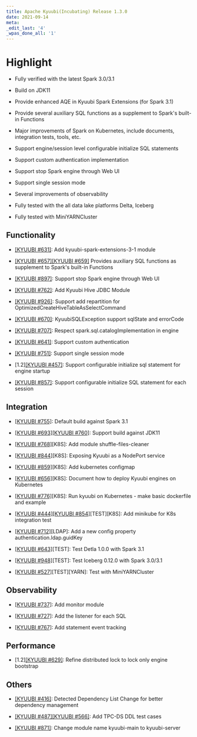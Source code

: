 ```yaml
---
title: Apache Kyuubi(Incubating) Release 1.3.0
date: 2021-09-14
meta:
_edit_last: '4'
_wpas_done_all: '1'
---
```

<!---
  Licensed under the Apache License, Version 2.0 (the "License");
  you may not use this file except in compliance with the License.
  You may obtain a copy of the License at

   http://www.apache.org/licenses/LICENSE-2.0

  Unless required by applicable law or agreed to in writing, software
  distributed under the License is distributed on an "AS IS" BASIS,
  WITHOUT WARRANTIES OR CONDITIONS OF ANY KIND, either express or implied.
  See the License for the specific language governing permissions and
  limitations under the License. See accompanying LICENSE file.
-->

# Highlight


- Fully verified with the latest Spark 3.0/3.1

- Build on JDK11

- Provide enhanced AQE in Kyuubi Spark Extensions (for Spark 3.1)

- Provide several auxiliary SQL functions as a supplement to Spark's built-in Functions

- Major improvements of Spark on Kubernetes, include documents, integration tests, tools, etc.

- Support engine/session level configurable initialize SQL statements

- Support custom authentication implementation

- Support stop Spark engine through Web UI

- Support single session mode

- Several improvements of observability

- Fully tested with the all data lake platforms Delta, Iceberg

- Fully tested with MiniYARNCluster

## Functionality

- [[KYUUBI #631]](https://github.com/apache/incubator-kyuubi/pull/631): Add kyuubi-spark-extensions-3-1 module

- [[KYUUBI #657]](https://github.com/apache/incubator-kyuubi/pull/657)[[KYUUBI #659]](https://github.com/apache/incubator-kyuubi/pull/659) Provides auxiliary SQL functions as supplement to Spark's built-in Functions

- [[KYUUBI #897]](https://github.com/apache/incubator-kyuubi/pull/897): Support stop Spark engine through Web UI

- [[KYUUBI #762]](https://github.com/apache/incubator-kyuubi/pull/762): Add Kyuubi Hive JDBC Module

- [[KYUUBI #926]](https://github.com/apache/incubator-kyuubi/pull/926): Support add repartition for OptimizedCreateHiveTableAsSelectCommand

- [[KYUUBI #670]](https://github.com/apache/incubator-kyuubi/pull/670): KyuubiSQLException support sqlState and errorCode

- [[KYUUBI #707]](https://github.com/apache/incubator-kyuubi/pull/707): Respect spark.sql.catalogImplementation in engine

- [[KYUUBI #641]](https://github.com/apache/incubator-kyuubi/pull/641): Support custom authentication

- [[KYUUBI #751]](https://github.com/apache/incubator-kyuubi/pull/751): Support single session mode

- [1.2][[KYUUBI #457]](https://github.com/apache/incubator-kyuubi/pull/457): Support configurable initialize sql statement for engine startup

- [[KYUUBI #857]](https://github.com/apache/incubator-kyuubi/pull/857): Support configurable initialize SQL statement for each session

## Integration

- [[KYUUBI #755]](https://github.com/apache/incubator-kyuubi/pull/755): Default build against Spark 3.1

- [[KYUUBI #693]](https://github.com/apache/incubator-kyuubi/pull/693)[[KYUUBI #760]](https://github.com/apache/incubator-kyuubi/pull/760): Support build against JDK11

- [[KYUUBI #768]](https://github.com/apache/incubator-kyuubi/pull/768)[K8S]: Add module shuffle-files-cleaner

- [[KYUUBI #844]](https://github.com/apache/incubator-kyuubi/pull/844)[K8S]: Exposing Kyuubi as a NodePort service

- [[KYUUBI #859]](https://github.com/apache/incubator-kyuubi/pull/859)[K8S]: Add kubernetes configmap

- [[KYUUBI #656]](https://github.com/apache/incubator-kyuubi/pull/656)[K8S]: Document how to deploy Kyuubi engines on Kubernetes

- [[KYUUBI #776]](https://github.com/apache/incubator-kyuubi/pull/776)[K8S]: Run kyuubi on Kubernetes - make basic dockerfile and example

- [[KYUUBI #444]](https://github.com/apache/incubator-kyuubi/pull/444)[[KYUUBI #854]](https://github.com/apache/incubator-kyuubi/pull/854)[TEST][K8S]: Add minikube for K8s integration test

- [[KYUUBI #712]](https://github.com/apache/incubator-kyuubi/pull/712)[LDAP]: Add a new config property authentication.ldap.guidKey

- [[KYUUBI #643]](https://github.com/apache/incubator-kyuubi/pull/643)[TEST]: Test Detla 1.0.0 with Spark 3.1

- [[KYUUBI #948]](https://github.com/apache/incubator-kyuubi/pull/948)[TEST]: Test Iceberg 0.12.0 with Spark 3.0/3.1

- [[KYUUBI #527]](https://github.com/apache/incubator-kyuubi/pull/527)[TEST][YARN]: Test with MiniYARNCluster

## Observability

- [[KYUUBI #737]](https://github.com/apache/incubator-kyuubi/pull/737): Add monitor module

- [[KYUUBI #727]](https://github.com/apache/incubator-kyuubi/pull/727): Add the listener for each SQL

- [[KYUUBI #767]](https://github.com/apache/incubator-kyuubi/pull/767): Add statement event tracking

## Performance

- [1.2][[KYUUBI #629]](https://github.com/apache/incubator-kyuubi/pull/629): Refine distributed lock to lock only engine bootstrap

## Others

- [[KYUUBI #416]](https://github.com/apache/incubator-kyuubi/pull/416): Detected Dependency List Change for better dependency management

- [[KYUUBI #487]](https://github.com/apache/incubator-kyuubi/pull/487)[[KYUUBI #566]](https://github.com/apache/incubator-kyuubi/pull/566): Add TPC-DS DDL test cases

- [[KYUUBI #871]](https://github.com/apache/incubator-kyuubi/pull/871): Change module name kyuubi-main to kyuubi-server
